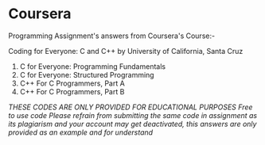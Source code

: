 # Coursera
Programming Assignment's answers from Coursera's Course:-

Coding for Everyone: C and C++
      by University of California, Santa Cruz
  
   1. C for Everyone: Programming Fundamentals
   2. C for Everyone: Structured Programming
   3. C++ For C Programmers, Part A
   4. C++ For C Programmers, Part B

*THESE CODES ARE ONLY PROVIDED FOR EDUCATIONAL PURPOSES*
*Free to use code*
*Please refrain from submitting the same code in assignment as its plagiarism and your account may get deactivated, this answers are only provided as an example and for understand*
